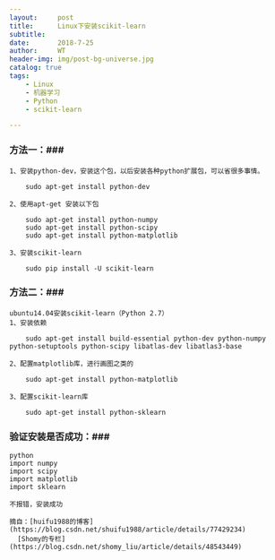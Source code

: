 ```yaml
---
layout:     post
title:      Linux下安装scikit-learn
subtitle:   
date:       2018-7-25
author:     WT
header-img: img/post-bg-universe.jpg
catalog: true
tags:
    - Linux
    - 机器学习
    - Python
    - scikit-learn

---
```

### 方法一：###
	1、安装python-dev，安装这个包，以后安装各种python扩展包，可以省很多事情。
	
		sudo apt-get install python-dev

    2、使用apt-get 安装以下包

		sudo apt-get install python-numpy
		sudo apt-get install python-scipy
		sudo apt-get install python-matplotlib
		
	3、安装scikit-learn
	
		sudo pip install -U scikit-learn
		
### 方法二：###
	ubuntu14.04安装scikit-learn（Python 2.7） 
	1、安装依赖 
	
		sudo apt-get install build-essential python-dev python-numpy python-setuptools python-scipy libatlas-dev libatlas3-base 
	
	2、配置matplotlib库，进行画图之类的 
	
		sudo apt-get install python-matplotlib 
		
	3、配置scikit-learn库 
	
		sudo apt-get install python-sklearn 
	
### 验证安装是否成功：###

	python 
	import numpy 
	import scipy 
	import matplotlib 
	import sklearn 
	
	不报错，安装成功
	
	摘自：[huifu1988的博客](https://blog.csdn.net/shuifu1988/article/details/77429234)  
	  [Shomy的专栏](https://blog.csdn.net/shomy_liu/article/details/48543449)


